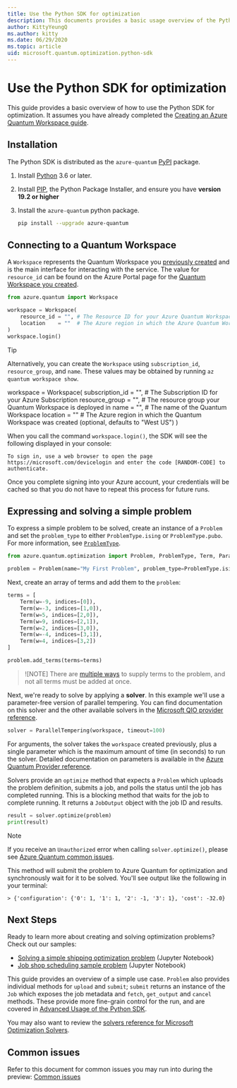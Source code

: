 ```yaml
---
title: Use the Python SDK for optimization
description: This documents provides a basic usage overview of the Python SDK for optimization.
author: KittyYeungQ
ms.author: kitty
ms.date: 06/29/2020
ms.topic: article
uid: microsoft.quantum.optimization.python-sdk
---
```


# Use the Python SDK for optimization

This guide provides a basic overview of how to use the Python SDK for optimization. It assumes you have already completed the [Creating an
Azure Quantum Workspace guide](xref:microsoft.quantum.workspaces-portal).

## Installation

The Python SDK is distributed as the `azure-quantum` [PyPI](https://pypi.org)
package.

1. Install [Python](https://www.python.org/downloads/) 3.6 or later.
1. Install [PIP](https://pip.pypa.io/en/stable/), the Python Package Installer,
   and ensure you have **version 19.2 or higher**
1. Install the `azure-quantum` python package.

   ```bash
   pip install --upgrade azure-quantum
   ```

## Connecting to a Quantum Workspace

A `Workspace` represents the Quantum Workspace you [previously created](xref:microsoft.quantum.workspaces-portal) and is the main interface for interacting with the service. The value for `resource_id` can be found on the Azure Portal page for the [Quantum Workspace you created](xref:microsoft.quantum.workspaces-portal).

```python
from azure.quantum import Workspace

workspace = Workspace(
    resource_id = "", # The Resource ID for your Azure Quantum Workspace
    location    = ""  # The Azure region in which the Azure Quantum Workspace was created (optional, defaults to "West US")
)
workspace.login()
```

> [!TIP]
> Alternatively, you can create the `Workspace` using `subscription_id`, `resource_group`, and `name`. These values may be obtained by running `az quantum workspace show`.
>
> workspace = Workspace(
>     subscription_id = "", # The Subscription ID for your Azure Subscription
>     resource_group  = "", # The resource group your Quantum Workspace is deployed in
>     name            = "", # The name of the Quantum Workspace
>     location        = ""  # The Azure region in which the Quantum Workspace was created (optional, defaults to "West US")
> )

When you call the command `workspace.login()`, the SDK will see the following displayed in your console:

```output
To sign in, use a web browser to open the page https://microsoft.com/devicelogin and enter the code [RANDOM-CODE] to authenticate.
```

Once you complete signing into your Azure account, your credentials will be
cached so that you do not have to repeat this process for future runs.

## Expressing and solving a simple problem

To express a simple problem to be solved, create an instance of a `Problem` and
set the `problem_type` to either `ProblemType.ising` or
`ProblemType.pubo`. For more information, see [`ProblemType`](xref:microsoft.quantum.optimization.problem-type).

```py
from azure.quantum.optimization import Problem, ProblemType, Term, ParallelTempering

problem = Problem(name="My First Problem", problem_type=ProblemType.ising)
```

Next, create an array of terms and add them to the `problem`:

```py
terms = [
    Term(w=-9, indices=[0]),
    Term(w=-3, indices=[1,0]),
    Term(w=5, indices=[2,0]),
    Term(w=9, indices=[2,1]),
    Term(w=2, indices=[3,0]),
    Term(w=-4, indices=[3,1]),
    Term(w=4, indices=[3,2])
]

problem.add_terms(terms=terms)
```

>![NOTE]
> There are [multiple ways](xref:microsoft.quantum.optimization.python-sdk.advanced#ways-to-supply-problem-terms)
> to supply terms to the problem, and not all terms must be added at once.

Next, we're ready to solve by applying a **solver**. In this example we'll use a
parameter-free version of parallel tempering. You can find documentation on this
solver and the other available solvers in the [Microsoft QIO provider
reference](xref:microsoft.quantum.optimization.providers.microsoft.qio).

```py
solver = ParallelTempering(workspace, timeout=100)
```

For arguments, the solver takes the `workspace` created previously, plus a single
parameter which is the maximum amount of time (in seconds) to run the solver.
Detailed documentation on parameters is available in the [Azure Quantum Provider
reference](xref:microsoft.quantum.optimization.providers.microsoft.qio).

Solvers provide an `optimize` method that expects a `Problem` which uploads the
problem definition, submits a job, and polls the status until the job has completed
running. This is a blocking method that waits for the job to complete
running. It returns a `JobOutput` object with the job ID and results.

```py
result = solver.optimize(problem)
print(result)
```

> [!NOTE] 
> If you receive an `Unauthorized` error when calling `solver.optimize()`, please see [Azure Quantum common issues](xref:microsoft.quantum.azure.common-issues#issue-operation-returns-an-invalid-status-code-unauthorized).

This method will submit the problem to Azure Quantum for optimization and
synchronously wait for it to be solved. You'll see output like the following in
your terminal:

```
> {'configuration': {'0': 1, '1': 1, '2': -1, '3': 1}, 'cost': -32.0}
```

## Next Steps

Ready to learn more about creating and solving optimization problems? Check out our samples:
- [Solving a simple shipping optimization problem](https://github.com/MicrosoftDocs/quantum-docs-private/blob/feature/onboarding-azure-quantum/azure-quantum/samples/shipping-sample/shipping-sample.ipynb) (Jupyter Notebook)
- [Job shop scheduling sample problem](https://github.com/MicrosoftDocs/quantum-docs-private/blob/feature/onboarding-azure-quantum/azure-quantum/samples/job-shop-sample/) (Jupyter Notebook)

This guide provides an overview of a simple use case. `Problem` also provides
individual methods for `upload` and `submit`; `submit` returns an instance of
the `Job` which exposes the job metadata and `fetch`, `get_output` and `cancel`
methods. These provide more fine-grain control for the run, and are
covered in [Advanced Usage of the Python SDK](xref:microsoft.quantum.optimization.python-sdk.advanced).

You may also want to review the [solvers reference for Microsoft Optimization Solvers](xref:microsoft.quantum.optimization.providers.microsoft.qio).

## Common issues

Refer to this document for common issues you may run into during the preview: [Common
issues](xref:microsoft.quantum.azure.common-issues)
